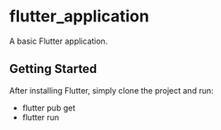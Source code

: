 # flutter_application

A basic Flutter application.

## Getting Started

After installing Flutter, simply clone the project and run:

- flutter pub get
- flutter run
